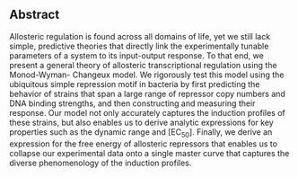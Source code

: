 ## Abstract
Allosteric regulation is found across all domains of life, yet we still lack
simple, predictive theories that directly link the experimentally tunable
parameters of a system to its input-output response. To that end, we present
a general theory of allosteric transcriptional regulation using the
Monod-Wyman- Changeux model. We rigorously test this model using the
ubiquitous simple repression motif in bacteria by first predicting the
behavior of strains that span a large range of repressor copy numbers and DNA
binding strengths, and then constructing and measuring their response. Our
model not only accurately captures the induction profiles of these strains,
but also enables us to derive analytic expressions for key properties such as
the dynamic range and [EC$_{50}$]. Finally, we derive an expression for the free
energy of allosteric repressors that enables us to collapse our experimental
data onto a single master curve that captures the diverse phenomenology of
the induction profiles.
